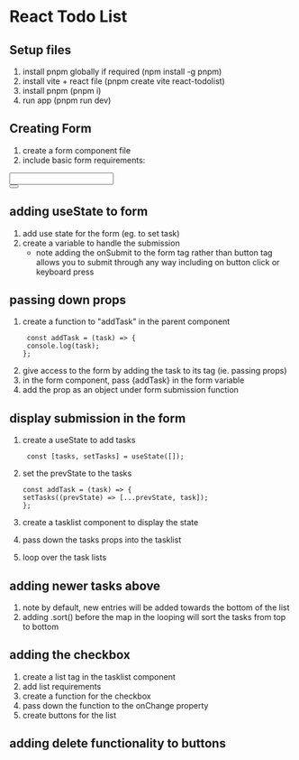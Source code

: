 # React Todo List

## Setup files

1. install pnpm globally if required (npm install -g pnpm)
2. install vite + react file (pnpm create vite react-todolist)
3. install pnpm (pnpm i)
4. run app (pnpm run dev)

## Creating Form

1. create a form component file
2. include basic form requirements:
<form>
    <div>
        <input />
        <label></label>
    </div>
    <button></button>
</form>

## adding useState to form

1. add use state for the form (eg. to set task)
2. create a variable to handle the submission
   - note adding the onSubmit to the form tag rather than button tag allows you to submit through any way including on button click or keyboard press

## passing down props

1. create a function to "addTask" in the parent component
   ```
    const addTask = (task) => {
    console.log(task);
   };
   ```
2. give access to the form by adding the task to its tag (ie. passing props)
3. in the form component, pass {addTask} in the form variable
4. add the prop as an object under form submission function

## display submission in the form

1. create a useState to add tasks

   ```
    const [tasks, setTasks] = useState([]);
   ```

2. set the prevState to the tasks

   ```
   const addTask = (task) => {
   setTasks((prevState) => [...prevState, task]);
   };
   ```

3. create a tasklist component to display the state
4. pass down the tasks props into the tasklist
5. loop over the task lists

## adding newer tasks above

1. note by default, new entries will be added towards the bottom of the list
2. adding .sort() before the map in the looping will sort the tasks from top to bottom

## adding the checkbox

1. create a list tag in the tasklist component
2. add list requirements
3. create a function for the checkbox
4. pass down the function to the onChange property
5. create buttons for the list

## adding delete functionality to buttons
